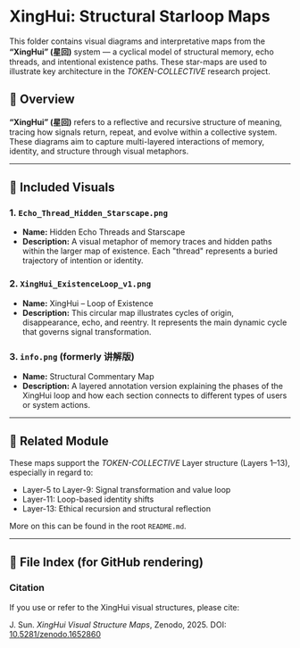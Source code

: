 # XingHui: Structural Starloop Maps

This folder contains visual diagrams and interpretative maps from the **“XingHui” (星回)** system — a cyclical model of structural memory, echo threads, and intentional existence paths. These star-maps are used to illustrate key architecture in the *TOKEN-COLLECTIVE* research project.

## 📌 Overview

**“XingHui” (星回)** refers to a reflective and recursive structure of meaning, tracing how signals return, repeat, and evolve within a collective system. These diagrams aim to capture multi-layered interactions of memory, identity, and structure through visual metaphors.

---

## 🌌 Included Visuals

### 1. `Echo_Thread_Hidden_Starscape.png`
- **Name:** Hidden Echo Threads and Starscape
- **Description:** A visual metaphor of memory traces and hidden paths within the larger map of existence. Each "thread" represents a buried trajectory of intention or identity.

### 2. `XingHui_ExistenceLoop_v1.png`
- **Name:** XingHui – Loop of Existence
- **Description:** This circular map illustrates cycles of origin, disappearance, echo, and reentry. It represents the main dynamic cycle that governs signal transformation.

### 3. `info.png` (formerly 讲解版)
- **Name:** Structural Commentary Map
- **Description:** A layered annotation version explaining the phases of the XingHui loop and how each section connects to different types of users or system actions.

---

## 🔖 Related Module

These maps support the *TOKEN-COLLECTIVE* Layer structure (Layers 1–13), especially in regard to:

- Layer-5 to Layer-9: Signal transformation and value loop
- Layer-11: Loop-based identity shifts
- Layer-13: Ethical recursion and structural reflection

More on this can be found in the root `README.md`.

---

## 📁 File Index (for GitHub rendering)
### Citation

If you use or refer to the XingHui visual structures, please cite:

J. Sun. *XingHui Visual Structure Maps*, Zenodo, 2025. DOI: [10.5281/zenodo.1652860](https://doi.org/10.5281/zenodo.1652860)

